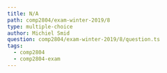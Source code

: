 ```yaml
---
title: N/A
path: comp2804/exam-winter-2019/8
type: multiple-choice
author: Michiel Smid
question: comp2804/exam-winter-2019/8/question.ts
tags:
  - comp2804
  - comp2804-exam
---
```

